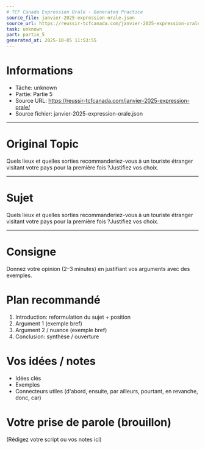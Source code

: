 ```yaml
---
# TCF Canada Expression Orale - Generated Practice
source_file: janvier-2025-expression-orale.json
source_url: https://reussir-tcfcanada.com/janvier-2025-expression-orale/
task: unknown
part: partie_5
generated_at: 2025-10-05 11:53:55
---
```


# Informations
- Tâche: unknown
- Partie: Partie 5
- Source URL: https://reussir-tcfcanada.com/janvier-2025-expression-orale/
- Source fichier: janvier-2025-expression-orale.json

---

# Original Topic
Quels lieux et quelles sorties recommanderiez-vous à un touriste étranger visitant votre pays pour la première fois ?Justifiez vos choix.

---

# Sujet
Quels lieux et quelles sorties recommanderiez-vous à un touriste étranger visitant votre pays pour la première fois ?Justifiez vos choix.

---
# Consigne
Donnez votre opinion (2–3 minutes) en justifiant vos arguments avec des exemples.

# Plan recommandé
1. Introduction: reformulation du sujet + position
2. Argument 1 (exemple bref)
3. Argument 2 / nuance (exemple bref)
4. Conclusion: synthèse / ouverture

# Vos idées / notes
- Idées clés
- Exemples
- Connecteurs utiles (d'abord, ensuite, par ailleurs, pourtant, en revanche, donc, car)

# Votre prise de parole (brouillon)
(Rédigez votre script ou vos notes ici)
